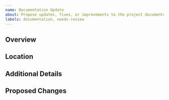 ```yaml
---
name: Documentation Update
about: Propose updates, fixes, or improvements to the project documentation.
labels: documentation, needs-review
---
```


## Overview

<!-- Briefly describe the issue with the current documentation. Is it missing, unclear, or incorrect? -->

## Location

<!-- Where is the documentation in question? Is it a README, inline code comments, or somewhere else? Please provide links if possible. -->

## Additional Details

<!-- Provide any additional details that help clarify the issue. Are there any examples, screenshots, or other pieces of context that could help? -->

## Proposed Changes

<!-- If you have an idea on how to fix this, please share! -->
